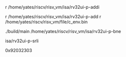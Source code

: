 r /home/yates/riscv/risv_vm/isa/rv32ui-p-addi

r /home/yates/riscv/risv_vm/isa/rv32ui-p-add
r /home/yates/riscv/risv_vm/file/c_env.bin

./build/main /home/yates/riscv/risv_vm/isa/rv32ui-p-bne


isa/rv32ui-p-srli

0x92032303